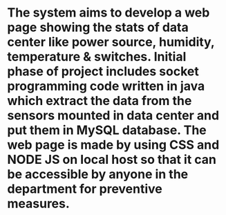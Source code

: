# The system aims to develop a web page showing the stats of data center like power source, humidity, temperature & switches. Initial phase of project includes socket programming code written in java which extract the data from the sensors mounted in data center and put them in MySQL database. The web page is made by using CSS and NODE JS on local host so that it can be accessible by anyone in the department for preventive measures.

